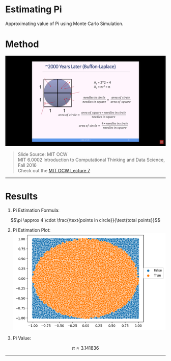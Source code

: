 # Estimating Pi
Approximating value of Pi using Monte Carlo Simulation.

# Method 
![img](img/MITOCW%20lecture%20slide.png)
<br>
> Slide Source: MIT OCW <br>
> MIT 6.0002 Introduction to Computational Thinking and Data Science, Fall 2016<br>
> Check out the [MIT OCW Lecture 7](https://youtu.be/rUxP7TM8-wo?si=i0Nu38gDe6LH4R91)

---

# Results
1. Pi Estimation Formula:<br>
```math
\pi \approx 4 \cdot \frac{\text{points in circle}}{\text{total points}}
```

2. Pi Estimation Plot:<br>
![img](img/circle_plot.png)

3. Pi Value:<br>
```math
\pi \approx 3.141836
```

---